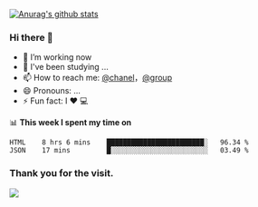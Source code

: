 [![Anurag's github stats](https://github-readme-stats.vercel.app/api?username=bmqy)](https://github.com/anuraghazra/github-readme-stats)
### Hi there 👋
- 🔭 I’m working now
- 🌱 I've been studying ...
- 📫 How to reach me: [@chanel](https://t.me/tcbmqy)，[@group](https://t.me/tgbmqy)
- 😄 Pronouns: ...
- ⚡ Fun fact:  I ❤️ 💻

📊 **This week I spent my time on**
<!--START_SECTION:waka-->
```text
HTML    8 hrs 6 mins    ████████████████████████░   96.34 % 
JSON    17 mins         █░░░░░░░░░░░░░░░░░░░░░░░░   03.49 % 
```
<!--END_SECTION:waka-->

### Thank you for the visit.
![](http://profile-counter.glitch.me/bmqy/count.svg)
